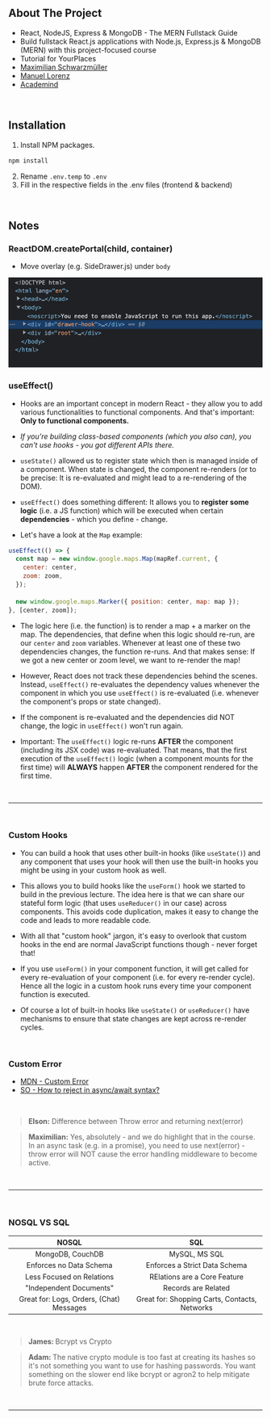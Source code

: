 ## About The Project

- React, NodeJS, Express & MongoDB - The MERN Fullstack Guide
- Build fullstack React.js applications with Node.js, Express.js & MongoDB (MERN) with this project-focused course
- Tutorial for YourPlaces
- [Maximilian Schwarzmüller](https://github.com/maxschwarzmueller)
- [Manuel Lorenz](https://academind.com/)
- [Academind](https://academind.com/)

&nbsp;

## Installation

1. Install NPM packages.

```sh
npm install
```

2. Rename <code>.env.temp</code> to <code>.env</code>
3. Fill in the respective fields in the .env files (frontend & backend)

&nbsp;

## Notes

### ReactDOM.createPortal(child, container)

- Move overlay (e.g. SideDrawer.js) under <code>body</code>

![drawer-hook](screenshots/drawer-hook.png)

### useEffect()

- Hooks are an important concept in modern React - they allow you to add various functionalities to functional components. And that's important: <b>Only to functional components.</b>

- <i>If you're building class-based components (which you also can), you can't use hooks - you got different APIs there.</i>

- <code>useState()</code> allowed us to register state which then is managed inside of a component. When state is changed, the component re-renders (or to be precise: It is re-evaluated and might lead to a re-rendering of the DOM).

- <code>useEffect()</code> does something different: It allows you to <b>register some logic</b> (i.e. a JS function) which will be executed when certain <b>dependencies</b> - which you define - change.
- Let's have a look at the <code>Map</code> example:

```js
useEffect(() => {
  const map = new window.google.maps.Map(mapRef.current, {
    center: center,
    zoom: zoom,
  });

  new window.google.maps.Marker({ position: center, map: map });
}, [center, zoom]);
```

- The logic here (i.e. the function) is to render a map + a marker on the map. The dependencies, that define when this logic should re-run, are our <code>center</code> and <code>zoom</code> variables. Whenever at least one of these two dependencies changes, the function re-runs. And that makes sense: If we got a new center or zoom level, we want to re-render the map!

- However, React does not track these dependencies behind the scenes. Instead, <code>useEffect()</code> re-evaluates the dependency values whenever the component in which you use <code>useEffect()</code> is re-evaluated (i.e. whenever the component's props or state changed).

- If the component is re-evaluated and the dependencies did NOT change, the logic in <code>useEffect()</code> won't run again.

- Important: The <code>useEffect()</code> logic re-runs <b>AFTER</b> the component (including its JSX code) was re-evaluated. That means, that the first execution of the <code>useEffect()</code> logic (when a component mounts for the first time) will <b>ALWAYS</b> happen <b>AFTER</b> the component rendered for the first time.

&nbsp;

---

&nbsp;

### Custom Hooks

- You can build a hook that uses other built-in hooks (like <code>useState()</code>) and any component that uses your hook will then use the built-in hooks you might be using in your custom hook as well.

- This allows you to build hooks like the <code>useForm()</code> hook we started to build in the previous lecture. The idea here is that we can share our stateful form logic (that uses <code>useReducer()</code> in our case) across components. This avoids code duplication, makes it easy to change the code and leads to more readable code.

- With all that "custom hook" jargon, it's easy to overlook that custom hooks in the end are normal JavaScript functions though - never forget that!

- If you use <code>useForm()</code> in your component function, it will get called for every re-evaluation of your component (i.e. for every re-render cycle). Hence all the logic in a custom hook runs every time your component function is executed.

- Of course a lot of built-in hooks like <code>useState()</code> or <code>useReducer()</code> have mechanisms to ensure that state changes are kept across re-render cycles.

&nbsp;

### Custom Error

- [MDN - Custom Error](https://developer.mozilla.org/en-US/docs/Web/JavaScript/Reference/Global_Objects/Error#custom_error_types)
- [SO - How to reject in async/await syntax?](https://stackoverflow.com/questions/42453683/how-to-reject-in-async-await-syntax)

&nbsp;

> <b>Elson:</b> Difference between Throw error and returning next(error)

> <b>Maximilian:</b> Yes, absolutely - and we do highlight that in the course. In an async task (e.g. in a promise), you need to use next(error) - throw error will NOT cause the error handling middleware to become active.

&nbsp;

---

&nbsp;

### NOSQL VS SQL

|                  NOSQL                   |                      SQL                      |
| :--------------------------------------: | :-------------------------------------------: |
|             MongoDB, CouchDB             |                 MySQL, MS SQL                 |
|         Enforces no Data Schema          |         Enforces a Strict Data Schema         |
|        Less Focused on Relations         |         RElations are a Core Feature          |
|         "Independent Documents"          |              Records are Related              |
| Great for: Logs, Orders, (Chat) Messages | Great for: Shopping Carts, Contacts, Networks |

&nbsp;

> <b>James: </b>Bcrypt vs Crypto

> <b>Adam: </b>The native crypto module is too fast at creating its hashes so it's not something you want to use for hashing passwords. You want something on the slower end like bcrypt or agron2 to help mitigate brute force attacks.

&nbsp;

---

&nbsp;
